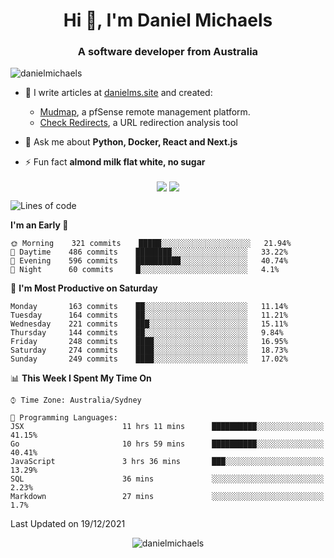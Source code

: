 <h1 align="center">Hi 👋, I'm Daniel Michaels</h1>
<h3 align="center">A software developer from Australia</h3>
<p align="left"> <img src="https://komarev.com/ghpvc/?username=danielmichaels" alt="danielmichaels" /> </p>

- 📝 I write articles at [danielms.site](https://danielms.site?ref=danielmichaels-github) and created:
    - [Mudmap](https://mudmap.io?ref=danielmichaels-github), a pfSense remote management platform.
    - [Check Redirects](https://www.check-redirects.com?ref=danielmichaels-github), a URL redirection analysis tool
- 💬 Ask me about **Python, Docker, React and Next.js**

- ⚡ Fun fact **almond milk flat white, no sugar**

<p align="center">
<a href="https://twitter.com/dansult" target="_blank"><img align="center" src="https://img.shields.io/badge/twitter-%231DA1F2.svg?&style=for-the-badge&logo=twitter&logoColor=white"></a>
<a href="https://linkedin.com/in/daniel-michaels" target="_blank"><img align="center" src="https://img.shields.io/badge/linkedin-%230077B5.svg?&style=for-the-badge&logo=linkedin&logoColor=white"></a>
</p>

<!--START_SECTION:waka-->
![Lines of code](https://img.shields.io/badge/From%20Hello%20World%20I%27ve%20Written--2%20Thousand%20lines%20of%20code-blue)

**I'm an Early 🐤** 

```text
🌞 Morning    321 commits    █████░░░░░░░░░░░░░░░░░░░░   21.94% 
🌆 Daytime    486 commits    ████████░░░░░░░░░░░░░░░░░   33.22% 
🌃 Evening    596 commits    ██████████░░░░░░░░░░░░░░░   40.74% 
🌙 Night      60 commits     █░░░░░░░░░░░░░░░░░░░░░░░░   4.1%

```
📅 **I'm Most Productive on Saturday** 

```text
Monday       163 commits    ██░░░░░░░░░░░░░░░░░░░░░░░   11.14% 
Tuesday      164 commits    ██░░░░░░░░░░░░░░░░░░░░░░░   11.21% 
Wednesday    221 commits    ███░░░░░░░░░░░░░░░░░░░░░░   15.11% 
Thursday     144 commits    ██░░░░░░░░░░░░░░░░░░░░░░░   9.84% 
Friday       248 commits    ████░░░░░░░░░░░░░░░░░░░░░   16.95% 
Saturday     274 commits    ████░░░░░░░░░░░░░░░░░░░░░   18.73% 
Sunday       249 commits    ████░░░░░░░░░░░░░░░░░░░░░   17.02%

```


📊 **This Week I Spent My Time On** 

```text
⌚︎ Time Zone: Australia/Sydney

💬 Programming Languages: 
JSX                      11 hrs 11 mins      ██████████░░░░░░░░░░░░░░░   41.15% 
Go                       10 hrs 59 mins      ██████████░░░░░░░░░░░░░░░   40.41% 
JavaScript               3 hrs 36 mins       ███░░░░░░░░░░░░░░░░░░░░░░   13.29% 
SQL                      36 mins             ░░░░░░░░░░░░░░░░░░░░░░░░░   2.23% 
Markdown                 27 mins             ░░░░░░░░░░░░░░░░░░░░░░░░░   1.7%

```


 Last Updated on 19/12/2021
<!--END_SECTION:waka-->

<p align="center"> <img src="https://github-readme-stats.vercel.app/api?username=danielmichaels&show_icons=true" alt="danielmichaels" /> </p>

